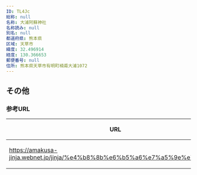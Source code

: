 ```yaml
---
ID: TL4Jc
総称: null
名称: 大浦阿蘇神社
名称読み: null
別名: null
都道府県: 熊本県
区域: 天草市
緯度: 32.496914
経度: 130.366653
郵便番号: null
住所: 熊本県天草市有明町楠甫大浦1072
---
```


## その他

### 参考URL

| URL                                                                         | 説明   |
| --------------------------------------------------------------------------- | ------ |
| https://amakusa-jinja.webnet.jp/jinja/%e4%b8%8b%e6%b5%a6%e7%a5%9e%e7%a4%be/ | 神社庁 |
